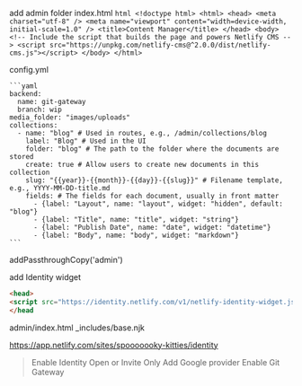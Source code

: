 add admin folder
  index.html
    ```html
    <!doctype html>
    <html>
    <head>
      <meta charset="utf-8" />
      <meta name="viewport" content="width=device-width, initial-scale=1.0" />
      <title>Content Manager</title>
    </head>
    <body>
      <!-- Include the script that builds the page and powers Netlify CMS -->
      <script src="https://unpkg.com/netlify-cms@^2.0.0/dist/netlify-cms.js"></script>
    </body>
    </html>
    ```

  config.yml
    
    ```yaml
    backend:
      name: git-gateway
      branch: wip
    media_folder: "images/uploads"
    collections:
      - name: "blog" # Used in routes, e.g., /admin/collections/blog
        label: "Blog" # Used in the UI
        folder: "blog" # The path to the folder where the documents are stored
        create: true # Allow users to create new documents in this collection
        slug: "{{year}}-{{month}}-{{day}}-{{slug}}" # Filename template, e.g., YYYY-MM-DD-title.md
        fields: # The fields for each document, usually in front matter
          - {label: "Layout", name: "layout", widget: "hidden", default: "blog"}
          - {label: "Title", name: "title", widget: "string"}
          - {label: "Publish Date", name: "date", widget: "datetime"}
          - {label: "Body", name: "body", widget: "markdown"}
    ```

addPassthroughCopy('admin')

add Identity widget
  ```html
  <head>
  <script src="https://identity.netlify.com/v1/netlify-identity-widget.js"></script>
  </head
  ```

  admin/index.html
  _includes/base.njk

https://app.netlify.com/sites/spooooooky-kitties/identity
  > Enable Identity
  > Open or Invite Only
  > Add Google provider
  > Enable Git Gateway